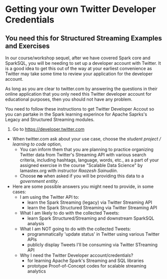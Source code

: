 # Getting your own Twitter Developer Credentials
## You need this for Structured Streaming Examples and Exercises

In our course/workshop sequel, after we have covered Spark core and SparkSQL, you will be needing to set up a developer account with Twitter.
It is a good idea to get this out of the way at your earliest convenience as Twitter may take some time to review your application for the developer account.

As long as you are clear to twitter.com by answering the questions in their online application that you only need this Twitter developer account for educational purposes, then you should not have any problem.

You need to follow these instructions to get Twitter Developer Accout so you can partake in the Spark learning experince for Apache Saprks's Legacy and Structured Streaming modules.

1. Go to https://developer.twitter.com 
- When twitter.com ask about your use case, choose the *student project / learning to code* option,
  - You can inform them that you are planning to practice organizing Twitter data from Twitter's Streaming API with various search criteria, including hashtags, language, words, etc., as a part of your assigned exercise in the course "Scalable Data Science" by lamastex.org with instructor *Raazesh Sainudiin*. 
  - Choose **no** when asked if you will be providing this data to a *government entity*.
- Here are some possible answers you might need to provide, in some cases:
  - I am using the Twitter API to:
    - learn the Spark Streaming (legacy) via Twitter Streaming API
    - learn the Spark Structured Streaming via Twitter Streaming API
  - What I am likely to do with the collected Tweets:
    - learn Spark Structured/Streaming and downstream SparkSQL analysis
  - What I am NOT going to do with the collected Tweets:
    - programmatically 'update status' in Twitter using various Twitter APIs
    - publicly display Tweets I'll be consuming via Twitter STreaming API
  - Why I need the Twitter Developer account/credentials? 
    - for learning Apache Spark's Streaming and SQL libraries 
    - prototype Proof-of-Concept codes for scalable streaming analytics

